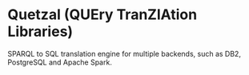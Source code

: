 Quetzal (QUEry TranZlAtion Libraries)
=======

SPARQL to SQL translation engine for multiple backends, such as DB2, PostgreSQL and Apache Spark.   
